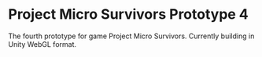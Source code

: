 # Project Micro Survivors Prototype 4
 The fourth prototype for game Project Micro Survivors. Currently building in Unity WebGL format.
